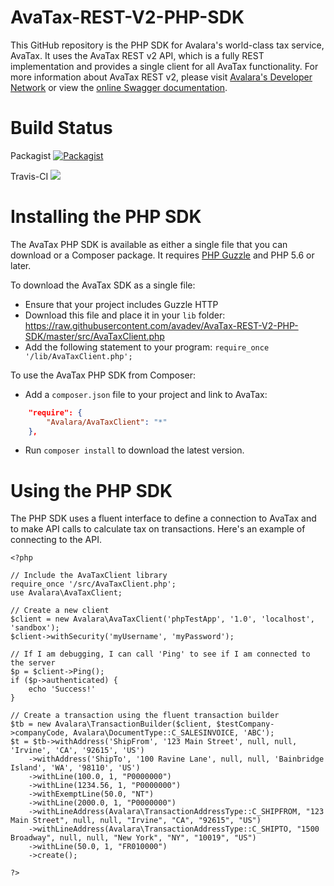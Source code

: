 # AvaTax-REST-V2-PHP-SDK

This GitHub repository is the PHP SDK for Avalara's world-class tax service, AvaTax.  It uses the AvaTax REST v2 API, which is a fully REST implementation and provides a single client for all AvaTax functionality.  For more information about AvaTax REST v2, please visit [Avalara's Developer Network](http://developer.avalara.com/) or view the [online Swagger documentation](https://sandbox-rest.avatax.com/swagger/ui/index.html).

# Build Status

Packagist
[![Packagist](https://img.shields.io/packagist/v/avalara/avataxclient.svg?style=plastic)](https://packagist.org/packages/avalara/avataxclient)

Travis-CI
![](https://api.travis-ci.org/avadev/AvaTax-REST-V2-PHP-SDK.svg?branch=master&style=plastic)

# Installing the PHP SDK

The AvaTax PHP SDK is available as either a single file that you can download or a Composer package.  It requires [PHP Guzzle](http://docs.guzzlephp.org/en/latest/) and PHP 5.6 or later.

To download the AvaTax SDK as a single file:
* Ensure that your project includes Guzzle HTTP
* Download this file and place it in your `lib` folder: https://raw.githubusercontent.com/avadev/AvaTax-REST-V2-PHP-SDK/master/src/AvaTaxClient.php
* Add the following statement to your program: `require_once '/lib/AvaTaxClient.php';`

To use the AvaTax PHP SDK from Composer:
* Add a `composer.json` file to your project and link to AvaTax:

```json
    "require": {
        "Avalara/AvaTaxClient": "*"
    },
```

* Run `composer install` to download the latest version.

# Using the PHP SDK

The PHP SDK uses a fluent interface to define a connection to AvaTax and to make API calls to calculate tax on transactions.  Here's an example of connecting to the API.

```
<?php

// Include the AvaTaxClient library
require_once '/src/AvaTaxClient.php';
use Avalara\AvaTaxClient;

// Create a new client
$client = new Avalara\AvaTaxClient('phpTestApp', '1.0', 'localhost', 'sandbox');
$client->withSecurity('myUsername', 'myPassword');

// If I am debugging, I can call 'Ping' to see if I am connected to the server
$p = $client->Ping();
if ($p->authenticated) {
    echo 'Success!'
}

// Create a transaction using the fluent transaction builder
$tb = new Avalara\TransactionBuilder($client, $testCompany->companyCode, Avalara\DocumentType::C_SALESINVOICE, 'ABC');
$t = $tb->withAddress('ShipFrom', '123 Main Street', null, null, 'Irvine', 'CA', '92615', 'US')
    ->withAddress('ShipTo', '100 Ravine Lane', null, null, 'Bainbridge Island', 'WA', '98110', 'US')
    ->withLine(100.0, 1, "P0000000")
    ->withLine(1234.56, 1, "P0000000")
    ->withExemptLine(50.0, "NT")
    ->withLine(2000.0, 1, "P0000000")
    ->withLineAddress(Avalara\TransactionAddressType::C_SHIPFROM, "123 Main Street", null, null, "Irvine", "CA", "92615", "US")
    ->withLineAddress(Avalara\TransactionAddressType::C_SHIPTO, "1500 Broadway", null, null, "New York", "NY", "10019", "US")
    ->withLine(50.0, 1, "FR010000")
    ->create();

?>
```
